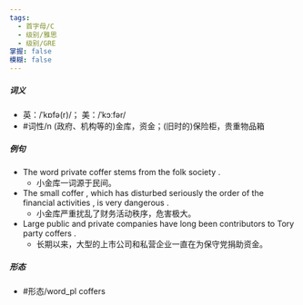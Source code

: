 ```yaml
---
tags:
  - 首字母/C
  - 级别/雅思
  - 级别/GRE
掌握: false
模糊: false
---
```

##### 词义
- 英：/ˈkɒfə(r)/； 美：/ˈkɔːfər/
- #词性/n  (政府、机构等的)金库，资金；(旧时的)保险柜，贵重物品箱
##### 例句
- The word private coffer stems from the folk society .
	- 小金库一词源于民间。
- The small coffer , which has disturbed seriously the order of the financial activities , is very dangerous .
	- 小金库严重扰乱了财务活动秩序，危害极大。
- Large public and private companies have long been contributors to Tory party coffers .
	- 长期以来，大型的上市公司和私营企业一直在为保守党捐助资金。
##### 形态
- #形态/word_pl coffers
